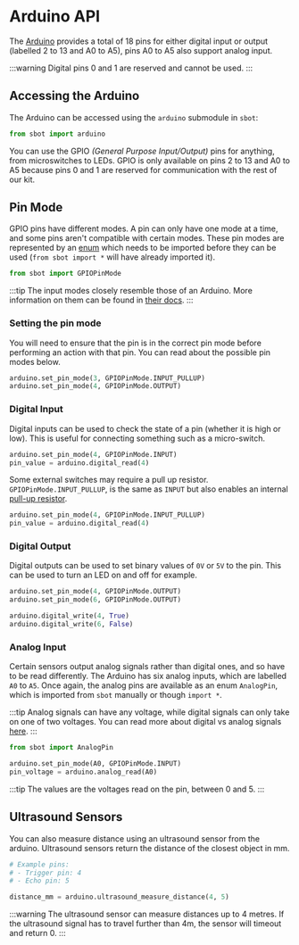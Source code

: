 # Arduino API

The [Arduino](https://store.arduino.cc/arduino-uno-rev3) provides a
total of 18 pins for either digital input or output (labelled 2 to 13
and A0 to A5), pins A0 to A5 also support analog input.

:::warning
Digital pins 0 and 1 are reserved and cannot be used.
:::

## Accessing the Arduino

The Arduino can be accessed using the `arduino` submodule in `sbot`:

```python
from sbot import arduino
```

You can use the GPIO _(General Purpose Input/Output)_ pins for anything,
from microswitches to LEDs. GPIO is only available on pins 2 to 13 and
A0 to A5 because pins 0 and 1 are reserved for communication with the
rest of our kit.

## Pin Mode

GPIO pins have different modes. A pin can only have one mode at a
time, and some pins aren't compatible with certain modes. These pin
modes are represented by an
[enum](https://docs.python.org/3/library/enum.html) which needs to be
imported before they can be used (`from sbot import *` will have already imported it).

```python
from sbot import GPIOPinMode
```

:::tip
The input modes closely resemble those of an Arduino.
More information on them can be found in [their docs](https://www.arduino.cc/en/Tutorial/DigitalPins).
:::

### Setting the pin mode

You will need to ensure that the pin is in the correct pin mode before
performing an action with that pin. You can read about the possible pin
modes below.

```python
arduino.set_pin_mode(3, GPIOPinMode.INPUT_PULLUP)
arduino.set_pin_mode(4, GPIOPinMode.OUTPUT)
```

### Digital Input

Digital inputs can be used to check the state of a pin (whether it is high or low).
This is useful for connecting something such as a micro-switch.

```python
arduino.set_pin_mode(4, GPIOPinMode.INPUT)
pin_value = arduino.digital_read(4)
```

Some external switches may require a pull up resistor.
`GPIOPinMode.INPUT_PULLUP`, is the same as `INPUT` but also enables an internal [pull-up
resistor](https://learn.sparkfun.com/tutorials/pull-up-resistors).

```python
arduino.set_pin_mode(4, GPIOPinMode.INPUT_PULLUP)
pin_value = arduino.digital_read(4)
```

### Digital Output

Digital outputs can be used to set binary values of `0V` or `5V` to the pin.
This can be used to turn an LED on and off for example.

```python
arduino.set_pin_mode(4, GPIOPinMode.OUTPUT)
arduino.set_pin_mode(6, GPIOPinMode.OUTPUT)

arduino.digital_write(4, True)
arduino.digital_write(6, False)
```

### Analog Input

Certain sensors output analog signals rather than digital ones, and so
have to be read differently. The Arduino has six analog inputs, which
are labelled `A0` to `A5`. Once again, the analog pins are available as an enum `AnalogPin`, which is imported from `sbot` manually or though `import *`.

:::tip
Analog signals can have any voltage, while digital signals can only
take on one of two voltages. You can read more about digital vs analog
signals [here](https://learn.sparkfun.com/tutorials/analog-vs-digital).
:::

```python
from sbot import AnalogPin

arduino.set_pin_mode(A0, GPIOPinMode.INPUT)
pin_voltage = arduino.analog_read(A0)
```

:::tip
The values are the voltages read on the pin, between 0 and 5.
:::

## Ultrasound Sensors

You can also measure distance using an ultrasound sensor from the arduino. Ultrasound sensors return the distance of the closest object in mm.

```python
# Example pins:
# - Trigger pin: 4
# - Echo pin: 5

distance_mm = arduino.ultrasound_measure_distance(4, 5)
```

:::warning
The ultrasound sensor can measure distances up to 4 metres.
If the ultrasound signal has to travel further than 4m, the sensor will timeout and return 0.
:::
